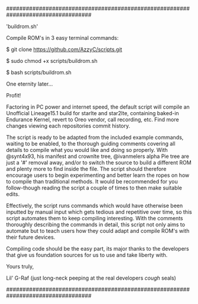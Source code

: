 ##################################################################################

'buildrom.sh'

Compile ROM's in 3 easy terminal commands:

$ git clone https://github.com/AzzyC/scripts.git

$ sudo chmod +x scripts/buildrom.sh

$ bash scripts/buildrom.sh

One eternity later...

Profit!

Factoring in PC power and internet speed, the default script will compile an Unofficial Lineage15.1 build for starlte and star2lte, containing baked-in Endurance Kernel, revert to Oreo vendor, call recording, etc. Find more changes viewing each repositories commit history.

The script is ready to be adapted from the included example commands, waiting to be enabled, to the thorough guiding comments covering all details to compile what you would like and doing so properly. With @synt4x93, his manifest and crownlte tree, @ivanmelers alpha Pie tree are just a '#' removal away, and/or to switch the source to build a different ROM and plenty more to find inside the file. The script should therefore encourage users to begin experimenting and better learn the ropes on how to compile than traditional methods. It would be recommended for you follow-though reading the script a couple of times to then make suitable edits.

Effectively, the script runs commands which would have otherwise been inputted by manual input which gets tedious and repetitive over time, so this script automates them to keep compiling interesting. With the comments thoroughly describing the commands in detail, this script not only aims to automate but to teach users how they could adapt and compile ROM's with their future devices.

Compiling code should be the easy part, its major thanks to the developers that give us foundation sources for us to use and take liberty with.

Yours truly,

Lil' G-Raf (just long-neck peeping at the real developers *cough* seals)

##################################################################################